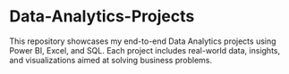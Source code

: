 # Data-Analytics-Projects
This repository showcases my end-to-end Data Analytics projects using Power BI, Excel, and SQL. Each project includes real-world data, insights, and visualizations aimed at solving business problems.

